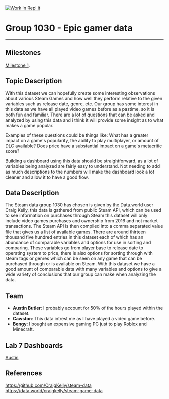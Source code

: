 [![Work in Repl.it](https://classroom.github.com/assets/work-in-replit-14baed9a392b3a25080506f3b7b6d57f295ec2978f6f33ec97e36a161684cbe9.svg)](https://classroom.github.com/online_ide?assignment_repo_id=366928&assignment_repo_type=GroupAssignmentRepo)
# Group 1030 - Epic gamer data 
---
## Milestones

[Milestone 1](https://firas.moosvi.com/courses/data301/project/milestone01.html).

## Topic Description

  With this dataset we can hopefully create some interesting observations about various Steam Games and how well they perform relative to the given variables such as release date, genre, etc. Our group has some interest in this data as we have all played video games before as a pastime, so it is both fun and familiar. There are a lot of questions that can be asked and analyzed by using this data and i think it will provide some insight as to what makes a game popular. 

  Examples of these questions could be things like: 
  What has a greater impact on a game's popularity, the ability to play multiplayer, or amount of DLC available? 
  Does price have a substantial impact on a game's metacritic score?

  Building a dashboard using this data should be straightforward, as a lot of variables being analyzed are fairly easy to understand. Not needing to add as much descriptions to the numbers will make the dashboard look a lot cleaner and allow it to have a good flow.

## Data Description 

  The Steam data group 1030 has chosen is given by the Data.world user Craig Kelly, this data is gathered from public Steam API, which can be used to see information on purchases through Steam this dataset will only include video games purchases and ownership from 2016 and not market transactions. The Steam API is then compiled into a comma separated value file that gives us a list of available games. There are around thirteen thousand five hundred entries in this dataset each of which has an abundance of comparable variables and options for use in sorting and comparing. These variables go from player base to release date to operating system to price, there is also options for sorting through with steam tags or genres which can be seen on any game that can be purchased through or is available on Steam. With this dataset we have a good amount of comparable data with many variables and options to give a wide variety of conclusions that our group can make when analyzing the data. 
## Team

  - **Austin Butler**: I probably account for 50% of the hours played within the dataset.
  - **Cawston**: This data intrest me as I have played a video game before.
  - **Bengy**: I bought an expensive gaming PC just to play Roblox and Minecraft. 

## Lab 7 Dashboards

  [Austin](https://us-west-2b.online.tableau.com/#/site/data301/workbooks/346870/views)

## References

  https://github.com/CraigKelly/steam-data  
  https://data.world/craigkelly/steam-game-data
